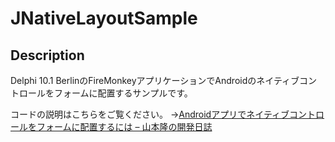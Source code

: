 # JNativeLayoutSample

## Description

Delphi 10.1 BerlinのFireMonkeyアプリケーションでAndroidのネイティブコントロールをフォームに配置するサンプルです。

コードの説明はこちらをご覧ください。
→[Androidアプリでネイティブコントロールをフォームに配置するには – 山本隆の開発日誌](http://www.gesource.jp/weblog/?p=759)
